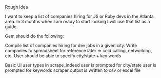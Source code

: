 Rough Idea

I want to keep a list of companies hiring for JS or Ruby devs in the Atlanta
area.  In 3 months when I am ready to start looking I will use that list as a guide.

Gem should do the following:

Compile list of companies hiring for dev jobs in a given city.
Write companies to spreadsheet for reference later => cold calling, networking, etc.
User should be able to specify city/state + key words

Basic UI
user types in scrape_indeed
user is prompted for city/state
user is prompted for keywords
scraper output is written to csv or excel file
